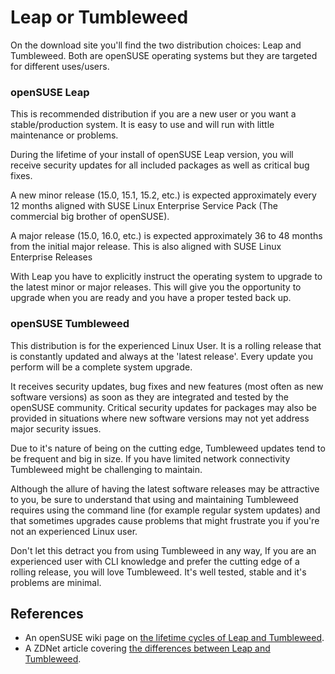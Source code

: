 # Leap or Tumbleweed

On the download site you'll find the two distribution choices: Leap and Tumbleweed. Both are openSUSE operating systems but they are targeted for different uses/users.

### openSUSE Leap

This is recommended distribution if you are a new user or you want a stable/production system. It is easy to use and will run with little maintenance or problems. 

During the lifetime of your install of openSUSE Leap version, you will receive security updates for all included packages as well as critical bug fixes.

A new minor release (15.0, 15.1, 15.2, etc.) is expected approximately every 12 months aligned with SUSE Linux Enterprise Service Pack (The commercial big brother of openSUSE).

A major release (15.0, 16.0, etc.) is expected approximately 36 to 48 months from the initial major release. This is also aligned with SUSE Linux Enterprise Releases

With Leap you have to explicitly instruct the operating system to upgrade to the latest minor or major releases. This will give you the opportunity to upgrade when you are ready and you have a proper tested back up.

### openSUSE Tumbleweed

This distribution is for the experienced Linux User. It is a rolling release that is constantly updated and always at the 'latest release'. Every update you perform will be a complete system upgrade. 

It receives security updates, bug fixes and new features (most often as new software versions) as soon as they are integrated and tested by the openSUSE community. Critical security updates for packages may also be provided in situations where new software versions may not yet address major security issues. 

Due to it's nature of being on the cutting edge, Tumbleweed updates tend to be frequent and big in size. If you have limited network connectivity Tumbleweed might be challenging to maintain.

Although the allure of having the latest software releases may be attractive to you, be sure to understand that using and maintaining Tumbleweed requires using the command line (for example regular system updates) and that sometimes upgrades cause problems that might frustrate you if you're not an experienced Linux user.

Don't let this detract you from using Tumbleweed in any way, If you are an experienced user with CLI knowledge and prefer the cutting edge of a rolling release, you will love Tumbleweed. It's well tested, stable and it's problems are minimal. 

## References 

- An openSUSE wiki page on [the lifetime cycles of Leap and Tumbleweed](https://en.opensuse.org/Lifetime).
- A ZDNet article covering [the differences between Leap and Tumbleweed](https://www.zdnet.com/article/side-by-side-opensuse-tumbleweed-and-leap/).
